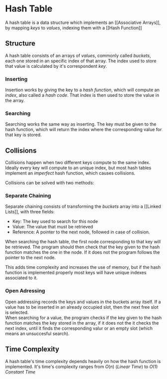 # Hash Table
A hash table is a data structure which implements an [[Associative Arrays]], by mapping *keys* to *values*, indexing them with a [[Hash Function]]

## Structure
A hash table consists of an arrays of *values*, commonly called *buckets*, each one stored in an specific index of that array. The index used to store that value is calculated by it's correspondent *key*.

### Inserting
Insertion works by giving the key to a *hash function*, which will compute an *index*, also called a *hash code*. That index is then used to store the value in the array.

### Searching
Searching works the same way as inserting. The key must be given to the hash function, which will return the index where the corresponding value for that key is stored.

## Collisions
Collisions happen when two different keys compute to the same index. Ideally every key will compute to an unique index, but most hash tables implement an *imperfect* hash function, which causes collisions. 

Collisions can be solved with two methods: 

### Separate Chaining
Separate chaining consists of transforming the *buckets* array into a [[Linked Lists]], with three fields:

- Key: The key used to search for this node
- Value: The value that must be retrieved
- Reference: A pointer to the next node, followed in case of collision.

When searching the hash table, the first node corresponding to that key will be retrieved. The program should then check that the key given to the hash function matches the one in the node. If it does not the program follows the pointer to the next node.  

This adds time complexity and increases the use of memory, but if the hash function is implemented properly most keys will have unique indexes associated to it.

### Open Adressing
Open addressing records the keys and values in the buckets array itself. If a value has to be inserted in an already occupied slot, then the next free slot is selected.  
When searching for a value, the program checks if the key given to the hash function matches the key stored in the array, if it does not the it checks the next index, until it finds the corresponding valur or an empty slot (which means an unsuccesful search).


## Time Complexity
A hash table's time complexity depends heavily on how the hash function is implemented.
It's time's complexity ranges from $O(n)$ (*Linear Time*) to $O(1)$ *Constant Time*
